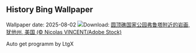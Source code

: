 ## History Bing Wallpaper
Wallpaper date: 2025-08-02
![](https://www.bing.com/th?id=OHR.FruitaPetroglyphs_ZH-CN5423905955_UHD.jpg&w=1000)Download: [圆顶礁国家公园弗鲁塔附近的岩画, 犹他州, 美国 (© Nicolas VINCENT/Adobe Stock)](https://www.bing.com/th?id=OHR.FruitaPetroglyphs_ZH-CN5423905955_UHD.jpg)

Auto get programm by LtgX
